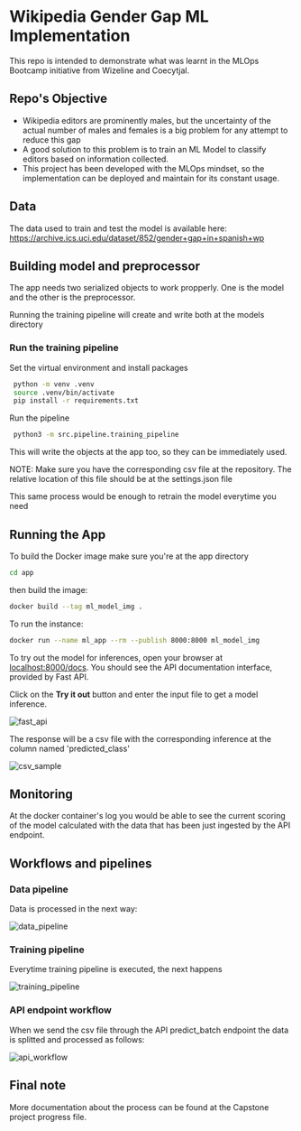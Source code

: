 # Wikipedia Gender Gap ML Implementation
This repo is intended to demonstrate what was learnt in the MLOps Bootcamp initiative from Wizeline and Coecytjal.

## Repo's Objective
 - Wikipedia editors are prominently males, but the uncertainty of the actual number of males and females is a big problem for any attempt to reduce this gap
 - A good solution to this problem is to train an ML Model to classify editors based on information collected.
 - This project has been developed with the MLOps mindset, so the implementation can be deployed and maintain for its constant usage.

## Data
The data used to train and test the model is available here: https://archive.ics.uci.edu/dataset/852/gender+gap+in+spanish+wp

## Building model and preprocessor

The app needs two serialized objects to work propperly. One is the model and the other is the preprocessor.

Running the training pipeline will create and write both at the models directory

### Run the training pipeline

Set the virtual environment and install packages

```bash
 python -m venv .venv
 source .venv/bin/activate
 pip install -r requirements.txt
``` 

Run the pipeline
```bash
 python3 -m src.pipeline.training_pipeline
``` 

This will write the objects at the app too, so they can be immediately used.

NOTE: Make sure you have the corresponding csv file at the repository. The relative location of this file should be at the settings.json file 

This same process would be enough to retrain the model everytime you need

## Running the App

To build the Docker image make sure you're at the app directory
```bash
cd app
``` 
then build the image:
```bash
docker build --tag ml_model_img .
``` 
To run the instance:
```bash
docker run --name ml_app --rm --publish 8000:8000 ml_model_img
```


To try out the model for inferences, open your browser at [localhost:8000/docs](localhost:8000/docs). You should see the API documentation interface, provided by Fast API.

Click on the **Try it out** button and enter the input file to get a model inference.

![fast_api](img/fast_api.png)

The response will be a csv file with the corresponding inference at the column named 'predicted_class'

![csv_sample](img/csv_sample.png)

## Monitoring

At the docker container's log you would be able to see the current scoring of the model calculated with the data that has been just ingested by the API endpoint.

## Workflows and pipelines

### Data pipeline
Data is processed in the next way:

![data_pipeline](img/data_pipeline.png)

### Training pipeline

Everytime training pipeline is executed, the next happens

![training_pipeline](img/training_pipeline.png)

### API endpoint workflow

When we send the csv file through the API predict_batch endpoint the data is splitted and processed as follows:

![api_workflow](img/API_workflow.png)

## Final note

More documentation about the process can be found at the Capstone project progress file.